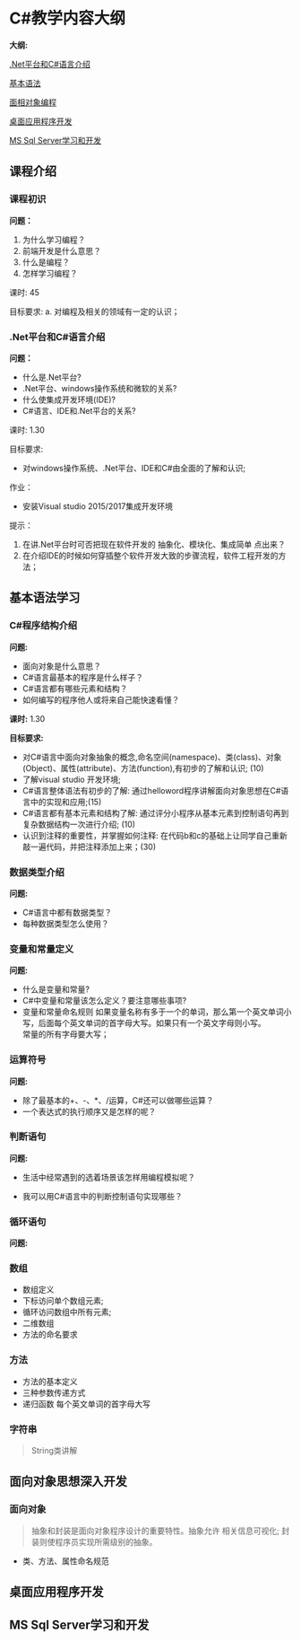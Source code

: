 # C#教学内容大纲

**大纲:**

[.Net平台和C#语言介绍](#net平台和c语言介绍)

[基本语法](#基本语法学习)

[面相对象编程](#面向对象思想深入开发)

[桌面应用程序开发](#桌面应用程序开发)

[MS Sql Server学习和开发](#ms-sql-server学习和开发)

## 课程介绍

### 课程初识

**问题：**

 1. 为什么学习编程？
 2. 前端开发是什么意思？
 3. 什么是编程？
 4. 怎样学习编程？

课时: 45

目标要求: 
	a. 对编程及相关的领域有一定的认识；
	
### .Net平台和C#语言介绍

**问题：**
	
+  什么是.Net平台? 
+  .Net平台、windows操作系统和微软的关系? 
+  什么使集成开发环境(IDE)?
+  C#语言、IDE和.Net平台的关系?

课时: 1.30

目标要求: 

+ 对windows操作系统、.Net平台、IDE和C#由全面的了解和认识;

作业：

+ 安装Visual studio 2015/2017集成开发环境
	
提示：

1. 在讲.Net平台时可否把现在软件开发的 抽象化、模块化、集成简单 点出来？
2. 在介绍IDE的时候如何穿插整个软件开发大致的步骤流程，软件工程开发的方法；

## 基本语法学习

### C#程序结构介绍

**问题:**

+  面向对象是什么意思？
+  C#语言最基本的程序是什么样子？
+  C#语言都有哪些元素和结构？
+  如何编写的程序他人或将来自己能快速看懂？

**课时:** 1.30

**目标要求:**

+ 对C#语言中面向对象抽象的概念,命名空间(namespace)、类(class)、对象(Object)、属性(attribute)、方法(function),有初步的了解和认识; (10)
+ 了解visual studio 开发环境;
+ C#语言整体语法有初步的了解: 通过helloword程序讲解面向对象思想在C#语言中的实现和应用;(15)
+ C#语言都有基本元素和结构了解: 通过评分小程序从基本元素到控制语句再到复杂数据结构一次进行介绍; (10)
+ 认识到注释的重要性，并掌握如何注释: 在代码b和c的基础上让同学自己重新敲一遍代码，并把注释添加上来；(30)
	
### 数据类型介绍
	
**问题:**

+ C#语言中都有数据类型？
+ 每种数据类型怎么使用？

### 变量和常量定义

**问题:**
	
+ 什么是变量和常量?
+ C#中变量和常量该怎么定义？要注意哪些事项?
+ 变量和常量命名规则
如果变量名称有多于一个的单词，那么第一个英文单词小写，后面每个英文单词的首字母大写。如果只有一个英文字母则小写。    
常量的所有字母要大写；

### 运算符号

**问题:**

+ 除了最基本的\+、\-、\*、/运算，C#还可以做哪些运算？
+ 一个表达式的执行顺序又是怎样的呢？
	
### 判断语句

**问题:**

+ 生活中经常遇到的选着场景该怎样用编程模拟呢？
	
+ 我可以用C#语言中的判断控制语句实现哪些？
	
### 循环语句

**问题:**

	
### 数组

- 数组定义
- 下标访问单个数组元素;
- 循环访问数组中所有元素;
- 二维数组
- 方法的命名要求

### 方法

- 方法的基本定义
- 三种参数传递方式
- 递归函数
每个英文单词的首字母大写

### 字符串

> String类讲解


## 面向对象思想深入开发

### 面向对象

> 抽象和封装是面向对象程序设计的重要特性。抽象允许
> 相关信息可视化; 封装则使程序员实现所需级别的抽象。

- 类、方法、属性命名规范

## 桌面应用程序开发

## MS Sql Server学习和开发
